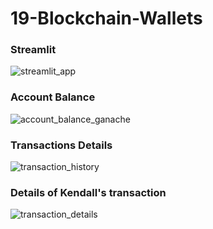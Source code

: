 # 19-Blockchain-Wallets

### Streamlit
![streamlit_app](https://user-images.githubusercontent.com/79661695/177473110-cffca1b9-03e4-450a-835e-9c9a1daa2c70.png)

### Account Balance
![account_balance_ganache](https://user-images.githubusercontent.com/79661695/177473157-0c1eb2ba-e23d-4eb3-b97e-4fdd64003a12.png)

### Transactions Details
![transaction_history](https://user-images.githubusercontent.com/79661695/177473200-d703cea5-3968-41e6-a1c9-bfd182b7d565.png)

### Details of Kendall's transaction
![transaction_details](https://user-images.githubusercontent.com/79661695/177473179-92179f0e-66dc-48dd-a81b-dc7fbaf9b631.png)
